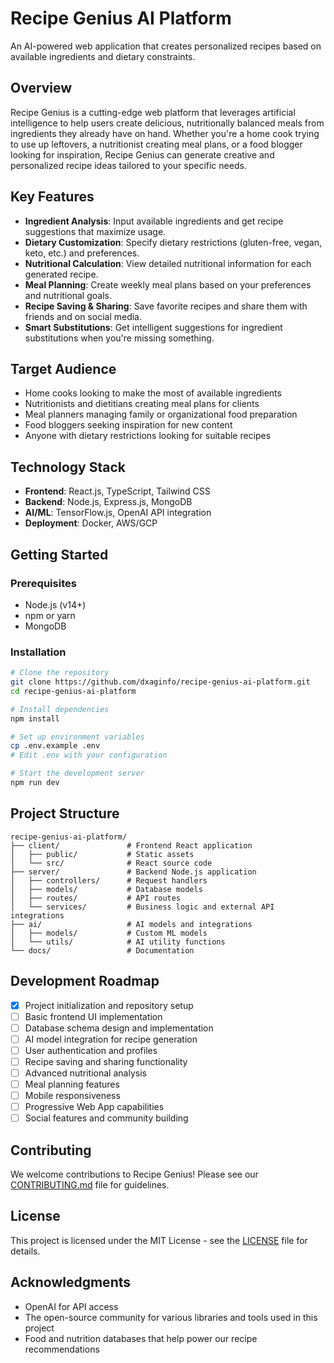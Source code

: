 # Recipe Genius AI Platform

An AI-powered web application that creates personalized recipes based on available ingredients and dietary constraints.

## Overview

Recipe Genius is a cutting-edge web platform that leverages artificial intelligence to help users create delicious, nutritionally balanced meals from ingredients they already have on hand. Whether you're a home cook trying to use up leftovers, a nutritionist creating meal plans, or a food blogger looking for inspiration, Recipe Genius can generate creative and personalized recipe ideas tailored to your specific needs.

## Key Features

- **Ingredient Analysis**: Input available ingredients and get recipe suggestions that maximize usage.
- **Dietary Customization**: Specify dietary restrictions (gluten-free, vegan, keto, etc.) and preferences.
- **Nutritional Calculation**: View detailed nutritional information for each generated recipe.
- **Meal Planning**: Create weekly meal plans based on your preferences and nutritional goals.
- **Recipe Saving & Sharing**: Save favorite recipes and share them with friends and on social media.
- **Smart Substitutions**: Get intelligent suggestions for ingredient substitutions when you're missing something.

## Target Audience

- Home cooks looking to make the most of available ingredients
- Nutritionists and dietitians creating meal plans for clients
- Meal planners managing family or organizational food preparation
- Food bloggers seeking inspiration for new content
- Anyone with dietary restrictions looking for suitable recipes

## Technology Stack

- **Frontend**: React.js, TypeScript, Tailwind CSS
- **Backend**: Node.js, Express.js, MongoDB
- **AI/ML**: TensorFlow.js, OpenAI API integration
- **Deployment**: Docker, AWS/GCP

## Getting Started

### Prerequisites

- Node.js (v14+)
- npm or yarn
- MongoDB

### Installation

```bash
# Clone the repository
git clone https://github.com/dxaginfo/recipe-genius-ai-platform.git
cd recipe-genius-ai-platform

# Install dependencies
npm install

# Set up environment variables
cp .env.example .env
# Edit .env with your configuration

# Start the development server
npm run dev
```

## Project Structure

```
recipe-genius-ai-platform/
├── client/               # Frontend React application
│   ├── public/           # Static assets
│   └── src/              # React source code
├── server/               # Backend Node.js application
│   ├── controllers/      # Request handlers
│   ├── models/           # Database models
│   ├── routes/           # API routes
│   └── services/         # Business logic and external API integrations
├── ai/                   # AI models and integrations
│   ├── models/           # Custom ML models
│   └── utils/            # AI utility functions
└── docs/                 # Documentation
```

## Development Roadmap

- [x] Project initialization and repository setup
- [ ] Basic frontend UI implementation
- [ ] Database schema design and implementation
- [ ] AI model integration for recipe generation
- [ ] User authentication and profiles
- [ ] Recipe saving and sharing functionality
- [ ] Advanced nutritional analysis
- [ ] Meal planning features
- [ ] Mobile responsiveness
- [ ] Progressive Web App capabilities
- [ ] Social features and community building

## Contributing

We welcome contributions to Recipe Genius! Please see our [CONTRIBUTING.md](CONTRIBUTING.md) file for guidelines.

## License

This project is licensed under the MIT License - see the [LICENSE](LICENSE) file for details.

## Acknowledgments

- OpenAI for API access
- The open-source community for various libraries and tools used in this project
- Food and nutrition databases that help power our recipe recommendations